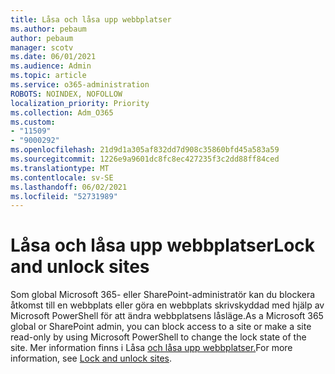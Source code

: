 ```yaml
---
title: Låsa och låsa upp webbplatser
ms.author: pebaum
author: pebaum
manager: scotv
ms.date: 06/01/2021
ms.audience: Admin
ms.topic: article
ms.service: o365-administration
ROBOTS: NOINDEX, NOFOLLOW
localization_priority: Priority
ms.collection: Adm_O365
ms.custom:
- "11509"
- "9000292"
ms.openlocfilehash: 21d9d1a305af832dd7d908c35860bfd45a583a59
ms.sourcegitcommit: 1226e9a9601dc8fc8ec427235f3c2dd88ff84ced
ms.translationtype: MT
ms.contentlocale: sv-SE
ms.lasthandoff: 06/02/2021
ms.locfileid: "52731989"
---
```

# <a name="lock-and-unlock-sites"></a><span data-ttu-id="77007-102">Låsa och låsa upp webbplatser</span><span class="sxs-lookup"><span data-stu-id="77007-102">Lock and unlock sites</span></span>

<span data-ttu-id="77007-103">Som global Microsoft 365- eller SharePoint-administratör kan du blockera åtkomst till en webbplats eller göra en webbplats skrivskyddad med hjälp av Microsoft PowerShell för att ändra webbplatsens låsläge.</span><span class="sxs-lookup"><span data-stu-id="77007-103">As a Microsoft 365 global or SharePoint admin, you can block access to a site or make a site read-only by using Microsoft PowerShell to change the lock state of the site.</span></span> <span data-ttu-id="77007-104">Mer information finns i Låsa [och låsa upp webbplatser.](/sharepoint/manage-lock-status)</span><span class="sxs-lookup"><span data-stu-id="77007-104">For more information, see [Lock and unlock sites](/sharepoint/manage-lock-status).</span></span>